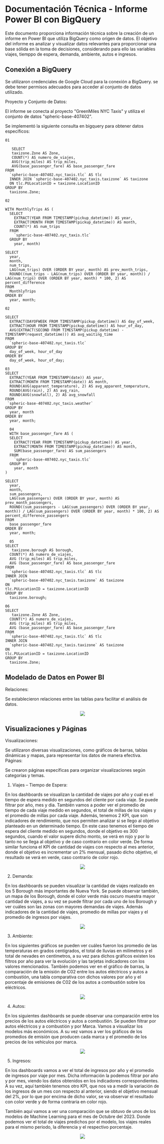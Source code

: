 # Documentación Técnica - Informe Power BI con BigQuery #

Este documento proporciona información técnica sobre la creación de un informe en Power BI que utiliza BigQuery como origen de datos. El objetivo del informe es analizar y visualizar datos relevantes para proporcionar una base sólida en la toma de decisiones, considerando para ello las variables viajes, tiemppo de espera, demanda, ambiente, autos e ingresos.

## Conexión a BigQuery ##

Se utilizaron credenciales de Google Cloud para la conexión a BigQuery. se debe tener permisos adecuados para acceder al conjunto de datos utilizado.

Proyecto y Conjunto de Datos:

El informe se conecta al proyecto "GreenMiles NYC Taxis" y utiliza el conjunto de datos "spheric-base-407402".

Se implementó la siguiente consulta en bigquery para obtener datos específicos:

```
01

   SELECT
   taxizone.Zone AS Zone,
   COUNT(*) AS numero_de_viajes,
   AVG(trip_miles) AS trip_miles,
   AVG(base_passenger_fare) AS base_passenger_fare
FROM
  `spheric-base-407402.nyc_taxis.tlc` AS tlc
  INNER JOIN `spheric-base-407402.nyc_taxis.taxizone` AS taxizone
  ON tlc.PULocationID = taxizone.LocationID
GROUP BY
  taxizone.Zone;

02

WITH MonthlyTrips AS (
  SELECT
    EXTRACT(YEAR FROM TIMESTAMP(pickup_datetime)) AS year,
    EXTRACT(MONTH FROM TIMESTAMP(pickup_datetime)) AS month,
    COUNT(*) AS num_trips
  FROM
    `spheric-base-407402.nyc_taxis.tlc`
  GROUP BY
    year, month)

SELECT
  year,
  month,
  num_trips,
  LAG(num_trips) OVER (ORDER BY year, month) AS prev_month_trips,
  ROUND((num_trips - LAG(num_trips) OVER (ORDER BY year, month)) / LAG(num_trips) OVER (ORDER BY year, month) * 100, 2) AS percent_difference
FROM
  MonthlyTrips
ORDER BY
  year, month;

02

SELECT
  EXTRACT(DAYOFWEEK FROM TIMESTAMP(pickup_datetime)) AS day_of_week,
  EXTRACT(HOUR FROM TIMESTAMP(pickup_datetime)) AS hour_of_day,
  AVG(EXTRACT(SECOND FROM TIMESTAMP(pickup_datetime) - TIMESTAMP(request_datetime))) AS avg_waiting_time
FROM
  `spheric-base-407402.nyc_taxis.tlc`
GROUP BY
  day_of_week, hour_of_day
ORDER BY
  day_of_week, hour_of_day;

03
SELECT 
  EXTRACT(YEAR FROM TIMESTAMP(date)) AS year,
  EXTRACT(MONTH FROM TIMESTAMP(date)) AS month,
  ROUND(AVG(apparent_temperature), 2) AS avg_apparent_temperature,
  ROUND(AVG(rain), 2) AS avg_rain,
  ROUND(AVG(snowfall), 2) AS avg_snowfall
FROM 
 `spheric-base-407402.nyc_taxis.weather`
GROUP BY 
  year, month
ORDER BY 
  year, month;

  04
  WITH base_passenger_fare AS (
  SELECT
    EXTRACT(YEAR FROM TIMESTAMP(pickup_datetime)) AS year,
    EXTRACT(MONTH FROM TIMESTAMP(pickup_datetime)) AS month,
    SUM(base_passenger_fare) AS sum_passengers
  FROM
    `spheric-base-407402.nyc_taxis.tlc`
  GROUP BY
    year, month
)

SELECT
  year,
  month,
  sum_passengers,
  LAG(sum_passengers) OVER (ORDER BY year, month) AS prev_month_passengers,
  ROUND((sum_passengers - LAG(sum_passengers) OVER (ORDER BY year, month)) / LAG(sum_passengers) OVER (ORDER BY year, month) * 100, 2) AS percent_difference_passengers
FROM
  base_passenger_fare
ORDER BY
  year, month;

  05
SELECT
   taxizone.borough AS borough,
  COUNT(*) AS numero_de_viajes,
  AVG (trip_miles) AS trip_miles,
  AVG (base_passenger_fare) AS base_passenger_fare
FROM
  `spheric-base-407402.nyc_taxis.tlc` AS tlc
INNER JOIN
  `spheric-base-407402.nyc_taxis.taxizone` AS taxizone
ON
tlc.PULocationID = taxizone.LocationID
GROUP BY
  taxizone.borough;

06
SELECT
   taxizone.Zone AS Zone,
  COUNT(*) AS numero_de_viajes,
  AVG (trip_miles) AS trip_miles,
  AVG (base_passenger_fare) AS base_passenger_fare
FROM
  `spheric-base-407402.nyc_taxis.tlc` AS tlc
INNER JOIN
  `spheric-base-407402.nyc_taxis.taxizone` AS taxizone
ON
tlc.PULocationID = taxizone.LocationID
GROUP BY
  taxizone.Zone;
```   
## Modelado de Datos en Power BI ##
Relaciones:

Se establecieron relaciones entre las tablas para facilitar el análisis de datos.
<p align="center"><img src=./src/EntidadRelacion.jpeg></p>


## Visualizaciones y Páginas ##
Visualizaciones:

Se utilizaron diversas visualizaciones, como gráficos de barras, tablas dinámicas y mapas, para representar los datos de manera efectiva.
Páginas:

Se crearon páginas específicas para organizar visualizaciones según categorías y temas.

1. Viajes – Tiempo de Espera: 

En los dashboards se visualizan la cantidad de viajes por año y cual es el tiempo de espera medido en segundos del cliente por cada viaje. Se puede filtrar por año, mes y dia. También vamos a poder ver el promedio de tiempo de cada viaje medido en segundos, el total de millas de los viajes y el promedio de millas por cada viaje.
Además, tenemos 2 KPI, que son indicadores de rendimiento, que nos permiten analizar si se llego al objetivo planteado en un determinado tiempo. En este caso tenemos el tiempo de espera del cliente medido en segundos, donde el objetivo es 300 segundos, cuando el valor supere dicho monto, se verá en rojo y por lo tanto no se llega al objetivo y de caso contrario en color verde. De forma similar funciona el KPI de cantidad de viajes con respecto al mes anterior, donde el objetivo es incrementar un 2% mensual, pasado dicho objetivo, el resultado se verá en verde, caso contrario de color rojo.

<p align="center"><img src=./src/viajes.png></p>

2. Demanda: 

En los dashboards se pueden visualizar la cantidad de viajes realizado en los 5 Borough más importantes de Nueva York. Se puede observar también, un mapa de los Borough, donde el color verde más oscuro muestra mayor cantidad de viajes, a su vez se puede filtrar por cada uno de los Borough y ver cuáles son las zonas con mayores demandas de viajes. Además indicadores de la cantidad de viajes, promedio de millas por viajes y el promedio de ingresos por viajes.
<p align="center"><img src=./src/demanda.png></p>

3. Ambiente:

En los siguientes gráficos se pueden ver cuáles fueron los promedio de las temperaturas en grados centígrados, el total de lluvias en milímetros y el total de nevades en centímetros, a su vez para dichos gráficos existen los filtros por año para ver la evolución y las tarjetas indicadores con los valores mencionados. 
También podemos ver en el gráfico de barras, la comparación de la emisión de C02 entre los autos eléctricos y autos a combustión, una tabla comparativa con dichos valores por año y el porcentaje de emisiones de C02 de los autos a combustión sobre los eléctricos.
<p align="center"><img src=./src/ambiente.png></p>

4. Autos:

En los siguientes dashboards se puede observar una comparación entre los precios de los autos eléctricos y autos a combustión. Se pueden filtrar por autos eléctricos y a combustión y por Marca. Vamos a visualizar los modelos más económicos. A su vez vamos a ver los gráficos de los promedios de emisión que producen cada marca y el promedio de los precios de los vehículos por marca.
<p align="center"><img src=./src/autos.png></p>

5. Ingresos:

En los dashboards vamos a ver el total de ingresos por año y el promedio de ingresos por viaje por mes. Dicha información la podemos filtrar por año y por mes, viendo los datos obtenidos en los indicadores correspondientes. A su vez, aquí también tenemos otro KPI, que nos va a medir la variación de los ingresos de un mes con respecto al anterior, siendo el objetivo mensual del 2%, por lo que por encima de dicho valor, se va observar el resultado con color verde y de forma contraria en color rojo.

También aquí vamos a ver una comparación que se obtuvo de unos de los modelos de Machine Learning para el mes de Octubre del 2023. Donde podemos ver el total de viajes predichos por el modelo, los viajes reales para el mismo periodo, la diferencia y el respectivo porcentaje.
<p align="center"><img src=./src/ingresos.png></p>
